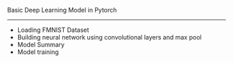 Basic Deep Learning Model in Pytorch <hr>
* Loading FMNIST Dataset
* Building neural network using convolutional layers and max pool
* Model Summary
* Model training 

